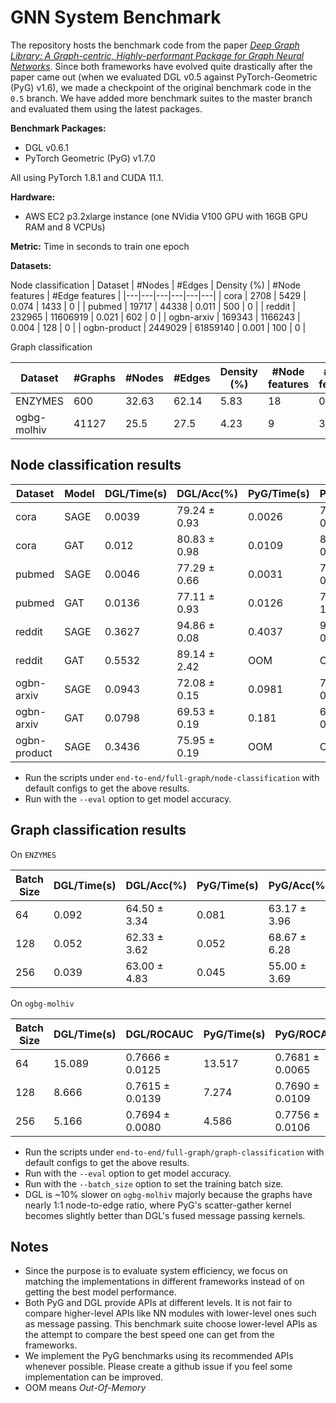 # GNN System Benchmark

The repository hosts the benchmark code from the paper [*Deep Graph Library: A Graph-centric, Highly-performant Package for Graph Neural Networks*](https://arxiv.org/pdf/1909.01315.pdf). Since both frameworks have evolved quite drastically after the paper came out (when we evaluated DGL v0.5 against PyTorch-Geometric (PyG) v1.6), we made a checkpoint of the original benchmark code in the `0.5` branch. We have added more benchmark suites to the master branch and evaluated them using the latest packages.

**Benchmark Packages:**
* DGL v0.6.1
* PyTorch Geometric (PyG) v1.7.0

All using PyTorch 1.8.1 and CUDA 11.1.

**Hardware:**
* AWS EC2 p3.2xlarge instance (one NVidia V100 GPU with 16GB GPU RAM and 8 VCPUs)

**Metric:** Time in seconds to train one epoch

**Datasets:**

Node classification
| Dataset | #Nodes  | #Edges  | Density (%)  | #Node features  | #Edge features  |
|---|---|---|---|---|---|
| cora  | 2708  |  5429 | 0.074  | 1433  |  0 |
| pubmed | 19717 | 44338 | 0.011 | 500 | 0 |
| reddit  | 232965  |  11606919 | 0.021  |  602 |  0 |
| ogbn-arxiv | 169343  | 1166243 | 0.004  | 128  |  0 |
| ogbn-product | 2449029  | 61859140  |  0.001 | 100  |  0 |

Graph classification

| Dataset | #Graphs | #Nodes  | #Edges  | Density (%)  | #Node features  | #Edge features  |
|---|---|---|---|---|---|---| 
| ENZYMES | 600 | 32.63 | 62.14 | 5.83 | 18 | 0 |
|ogbg-molhiv | 41127 | 25.5 | 27.5 | 4.23 | 9 | 3 |

## Node classification results

| Dataset | Model  | DGL/Time(s)  | DGL/Acc(%)  | PyG/Time(s) | PyG/Acc(%) |
|---|---|---|---|---|---|
| cora | SAGE | 0.0039 | 79.24 ± 0.93 | 0.0026 | 79.99 ± 0.49 |
| cora | GAT | 0.012 | 80.83 ± 0.98 | 0.0109 | 80.38 ± 0.49 |
| pubmed | SAGE | 0.0046 | 77.29 ± 0.66 | 0.0031 |  77.12 ± 0.39 |
| pubmed | GAT | 0.0136 | 77.11 ± 0.93 | 0.0126 | 76.80 ± 1.21 |
| reddit | SAGE | 0.3627 | 94.86 ± 0.08 | 0.4037 | 94.94 ± 0.04 |
| reddit | GAT | 0.5532 | 89.14 ± 2.42 | OOM | OOM |
| ogbn-arxiv | SAGE | 0.0943 | 72.08 ± 0.15 | 0.0981 | 72.00 ± 0.19 |
| ogbn-arxiv | GAT | 0.0798 | 69.53 ± 0.19 | 0.181 | 69.27 ± 0.10 |
| ogbn-product | SAGE | 0.3436 | 75.95 ± 0.19 | OOM | OOM |

* Run the scripts under `end-to-end/full-graph/node-classification` with default configs to get the above results.
* Run with the `--eval` option to get model accuracy.

## Graph classification results

On `ENZYMES`

| Batch Size | DGL/Time(s)  | DGL/Acc(%)  | PyG/Time(s) | PyG/Acc(%) |
|---|---|---|---|---|
| 64 | 0.092  | 64.50 ± 3.34 | 0.081 | 63.17 ± 3.96 |
| 128 |  0.052 | 62.33 ± 3.62| 0.052 | 68.67 ± 6.28 |
| 256 | 0.039 | 63.00 ± 4.83 | 0.045 | 55.00 ± 3.69 |

On `ogbg-molhiv`

| Batch Size | DGL/Time(s)  | DGL/ROCAUC  | PyG/Time(s) | PyG/ROCAUC |
|---|---|---|---|---|
| 64 | 15.089 | 0.7666 ± 0.0125 | 13.517 | 0.7681 ± 0.0065 |
| 128 | 8.666 | 0.7615 ± 0.0139 | 7.274 | 0.7690 ± 0.0109 |
| 256 | 5.166 | 0.7694 ± 0.0080 | 4.586 | 0.7756 ± 0.0106 |

* Run the scripts under `end-to-end/full-graph/graph-classification` with default configs to get the above results.
* Run with the `--eval` option to get model accuracy.
* Run with the `--batch_size` option to set the training batch size.
* DGL is ~10% slower on `ogbg-molhiv` majorly because the graphs have nearly 1:1 node-to-edge ratio, where PyG's scatter-gather kernel becomes slightly better than DGL's fused message passing kernels.

## Notes
* Since the purpose is to evaluate system efficiency, we focus on matching the implementations in different frameworks instead of on getting the best model performance.
* Both PyG and DGL provide APIs at different levels. It is not fair to compare higher-level APIs like NN modules with lower-level ones such as message passing. This benchmark suite choose lower-level APIs as the attempt to compare the best speed one can get from the frameworks.
* We implement the PyG benchmarks using its recommended APIs whenever possible. Please create a github issue if you feel some implementation can be improved.
* OOM means *Out-Of-Memory*
